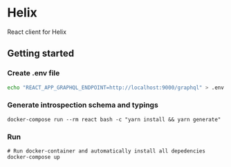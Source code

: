 # Helix

React client for Helix

## Getting started

### Create .env file

```bash
echo "REACT_APP_GRAPHQL_ENDPOINT=http://localhost:9000/graphql" > .env
```

### Generate introspection schema and typings
```
docker-compose run --rm react bash -c "yarn install && yarn generate"
```

### Run

```
# Run docker-container and automatically install all depedencies
docker-compose up
```
